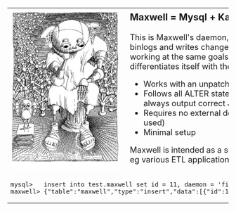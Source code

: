 <table>
<tr>
<td width=250>
  <img alt="The Daemon, maybe" width=300
       src="https://raw.githubusercontent.com/zendesk/maxwell/master/img/cyberiad_1.jpg">
</td>
<td style="vertical-align: top; font-size: 130%; padding-left: 15px;">
<h3 style="font-weight: bold; margin-top: 5px;">Maxwell = Mysql + Kafka</h3>

This is Maxwell's daemon, an application that reads MySQL binlogs and writes changed rows to Kafka as JSON.
It's working at the same goals as mypipe and databus, but differentiates itself with these feautures:

<ul>
  <li>Works with an unpatched mysql
  <li>Follows all ALTER statements, which allows Maxwell to always output correct JSON
  <li>Requires no external dependencies (save Kafka, if used)
  <li>Minimal setup
</ul>


Maxwell is intended as a source for event-based readers, eg various ETL applications, search indexing,
stat emitters.
</td>
</tr>
<tr>
<td colspan="2">
<pre>
mysql>   insert into test.maxwell set id = 11, daemon = 'firebus!  firebus!';
maxwell> {"table":"maxwell","type":"insert","data":[{"id":11,"daemon":"firebus!  firebus!"}]}
</pre>
</td>
</tr>
</table>
